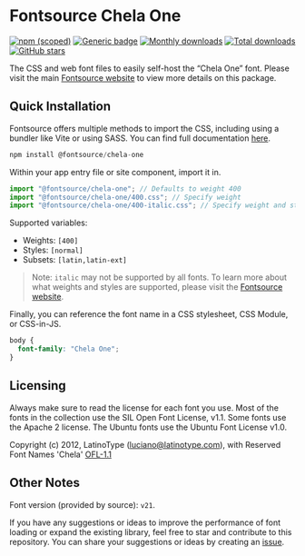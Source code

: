 # Fontsource Chela One

[![npm (scoped)](https://img.shields.io/npm/v/@fontsource/chela-one?color=brightgreen)](https://www.npmjs.com/package/@fontsource/chela-one) [![Generic badge](https://img.shields.io/badge/fontsource-passing-brightgreen)](https://github.com/fontsource/fontsource) [![Monthly downloads](https://badgen.net/npm/dm/@fontsource/chela-one)](https://github.com/fontsource/fontsource) [![Total downloads](https://badgen.net/npm/dt/@fontsource/chela-one)](https://github.com/fontsource/fontsource) [![GitHub stars](https://img.shields.io/github/stars/fontsource/fontsource.svg?style=social&label=Star)](https://github.com/fontsource/fontsource/stargazers)

The CSS and web font files to easily self-host the “Chela One” font. Please visit the main [Fontsource website](https://fontsource.org/fonts/chela-one) to view more details on this package.

## Quick Installation

Fontsource offers multiple methods to import the CSS, including using a bundler like Vite or using SASS. You can find full documentation [here](https://fontsource.org/docs/getting-started/introduction).

```javascript
npm install @fontsource/chela-one
```

Within your app entry file or site component, import it in.

```javascript
import "@fontsource/chela-one"; // Defaults to weight 400
import "@fontsource/chela-one/400.css"; // Specify weight
import "@fontsource/chela-one/400-italic.css"; // Specify weight and style
```

Supported variables:
- Weights: `[400]`
- Styles: `[normal]`
- Subsets: `[latin,latin-ext]`

> Note: `italic` may not be supported by all fonts. To learn more about what weights and styles are supported, please visit the [Fontsource website](https://fontsource.org/fonts/chela-one).

Finally, you can reference the font name in a CSS stylesheet, CSS Module, or CSS-in-JS.

```css
body {
  font-family: "Chela One";
}
```

## Licensing
Always make sure to read the license for each font you use. Most of the fonts in the collection use the SIL Open Font License, v1.1. Some fonts use the Apache 2 license. The Ubuntu fonts use the Ubuntu Font License v1.0.

Copyright (c) 2012, LatinoType (luciano@latinotype.com), with Reserved Font Names 'Chela'
[OFL-1.1](https://openfontlicense.org)

## Other Notes
Font version (provided by source): `v21`.

If you have any suggestions or ideas to improve the performance of font loading or expand the existing library, feel free to star and contribute to this repository. You can share your suggestions or ideas by creating an [issue](https://github.com/fontsource/fontsource/issues).